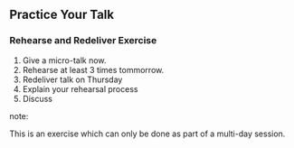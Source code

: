 ## Practice Your Talk

### Rehearse and Redeliver Exercise

1. Give a micro-talk now.
2. Rehearse at least 3 times tommorrow.
3. Redeliver talk on Thursday
4. Explain your rehearsal process
5. Discuss

note:

This is an exercise which can only be done as part of a multi-day session.
